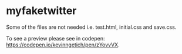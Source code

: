 # myfaketwitter
Some of the files are not needed i.e. test.html, initial.css and save.css.

To see a preview please see in codepen: https://codepen.io/kevinngetich/pen/zYovvVX.
